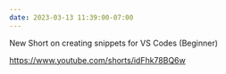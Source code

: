 ```yaml
---
date: 2023-03-13 11:39:00-07:00
---
```


New Short on creating snippets for VS Codes (Beginner)

https://www.youtube.com/shorts/idFhk78BQ6w